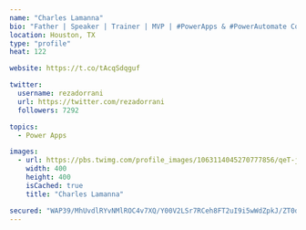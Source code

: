 ```yaml
---
name: "Charles Lamanna"
bio: "Father | Speaker | Trainer | MVP | #PowerApps & #PowerAutomate Community Super User | YouTuber Right-pointing triangle http://youtube.com/c/rezadorrani | Learn - Share - Clockwise rightwards and leftwards open circle arrows"
location: Houston, TX
type: "profile"
heat: 122

website: https://t.co/tAcqSdqguf

twitter:
  username: rezadorrani
  url: https://twitter.com/rezadorrani
  followers: 7292

topics:
  - Power Apps

images:
  - url: https://pbs.twimg.com/profile_images/1063114045270777856/qeT-jpWr_400x400.jpg
    width: 400
    height: 400
    isCached: true
    title: "Charles Lamanna"

secured: "WAP39/MhUvdlRYvNMlROC4v7XQ/Y00V2LSr7RCeh8FT2uI9i5wWdZpkJ/ZT0dV8EN847ZaUZ2zzbI4zwIF0DbbQIPaCoQPl+V8Nj8i872Od94CrkR5wzHYkUk5wMMmsaUowTQaD8qtlL3ICCAGeUvWDe1z/68XM2ot6PKGAvc2roSZt3f1Dem09zGBVyo6PW2f5Rgxhol7YAC4t3Ava2pPOgaF1iSf9hEQJZrJrPoIN5R88+H9rSEiRSX876x8RFVCZ9UUGN94Oaand2LXrlU26IdsNc3tvWo3lyi6k8Lc4OWYH4LyE6Io2Vtwsrqq2mWJKQQT/qbkJGVRFyix3PvSRT4cXnyER3gUO6Mow+H1ugboScuxoMUXTESNypJjUj86HjQ59e98Lb37Nskw76e9Bns8NSEBJ7YqChXftfZBo=;YdjMQ2rdiabsHIi9kxXcRg=="
---
```



